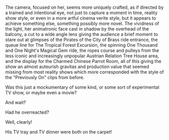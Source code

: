 The camera, focused on her, seems more uniquely crafted, as if directed by a trained and intentional eye, not just to capture a moment in time, reality show style, or even in a more artful cinema verite style, but it appears to achieve something else, something possibly more novel. The vividness of the light, her animatronic face cast in shadow by the overhead of the balcony, a cut to a wide angle lens giving the audience a brief moment to stare out at glimpses of the Pirates of the City of Brass ride entrance, the queue line for The Tropical Forest Excursion, the spinning One Thousand and One Night's Magical Gem ride, the ropes course and pulleys from the less iconic and increasingly unpopular Austrian Relation Tree House area, and the display for the Charmed Chinese Parrot Room, all of this giving the show an almost auteurish gravitas and production value that seemed missing from most reality shows which more corresponded with the style of the "Previously On" clips from before.

Was this just a mockumentary of some kind, or some sort of experimental TV show, or maybe even a movie?

And wait?

Had he overreacted?

Well, clearly!

His TV tray and TV dinner were both on the carpet!